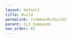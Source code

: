 ```yaml
---
layout: default
title: Build 
permalink: /commands/build/
parent: CLI Commands
nav_order: 02
---
```


